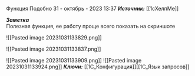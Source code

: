 
Функция Подобно
 31 - октябрь - 2023  13:37 
***Источник:*** [[1сХелпМе]]

***Заметка***  
Полезная функция, ее работу проще всего показать на скриншоте

![[Pasted image 20231031133829.png]]



![[Pasted image 20231031133837.png]]

![[Pasted image 20231031133909.png]]
![[Pasted image 20231031133924.png]]
***Ключи:*** [[1С_Конфигурация]][[1C_Язык запросов]]
